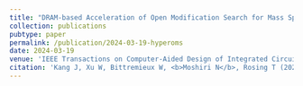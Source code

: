 ```yaml
---
title: "DRAM-based Acceleration of Open Modification Search for Mass Spectrometry-based Proteomics"
collection: publications
pubtype: paper
permalink: /publication/2024-03-19-hyperoms
date: 2024-03-19
venue: 'IEEE Transactions on Computer-Aided Design of Integrated Circuits and Systems'
citation: 'Kang J, Xu W, Bittremieux W, <b>Moshiri N</b>, Rosing T (2024). "DRAM-based Acceleration of Open Modification Search for Mass Spectrometry-based Proteomics." <i>IEEE Transactions on Computer-Aided Design of Integrated Circuits and Systems</i>. In Press.'
---
```

